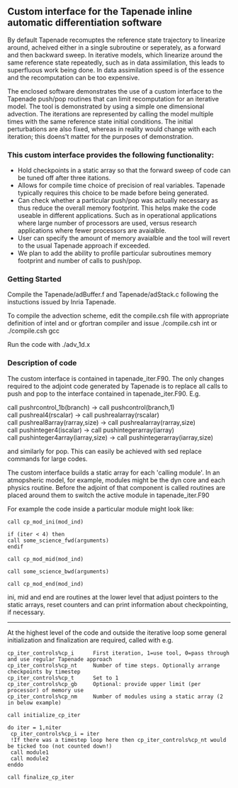 ## Custom interface for the Tapenade inline automatic differentiation software

By default Tapenade recomuptes the reference state trajectory to linearize around, acheived either in a single subroutine or seperately, as a forward and then backward sweep. In iterative models, which linearize around the same reference state repeatedly, such as in data assimilation, this leads to superfluous work being done. In data assimilation speed is of the essence and the recomputation can be too expensive.

The enclosed software demonstrates the use of a custom interface to the Tapenade push/pop routines that can limit recomputation for an iterative model. The tool is demonstrated by using a simple one dimensional advection. The iterations are represented by calling the model multiple times with the same reference state initial conditions. The initial perturbations are also fixed, whereas in reality would change with each iteration; this doens't matter for the purposes of demonstration.

### This custom interface provides the following functionality:
* Hold checkpoints in a static array so that the forward sweep of code can be tuned off after three itations.
* Allows for compile time choice of precision of real variables. Tapenade typically requires this choice to be made before being generated.
* Can check whether a particular push/pop was actually necessary as thus reduce the overall memory footprint. This helps make the code useable in different applications. Such as in operational applications where large number of processors are used, versus research applications where fewer processors are avaialble.
* User can specify the amount of memory avaialble and the tool will revert to the usual Tapenade approach if exceeded.
* We plan to add the ability to profile particular subroutines memory footprint and number of calls to push/pop.

### Getting Started

Compile the Tapenade/adBuffer.f and Tapenade/adStack.c following the instuctions issued by Inria Tapenade.

To compile the advection scheme, edit the compile.csh file with appropriate definition of intel and or gfortran compiler and issue ./compile.csh int or ./compile.csh gcc

Run the code with ./adv_1d.x


### Description of code

The custom interface is contained in tapenade_iter.F90. The only changes required to the adjoint code generated by Tapenade is to replace all calls to push and pop to the interface contained in tapenade_iter.F90. E.g.

call pushrcontrol_1b(branch) -> call pushcontrol(branch,1)  
call pushreal4(rscalar) -> call pushrealarray(rscalar)  
call pushreal8array(rarray,size) -> call pushrealarray(rarray,size)  
call pushinteger4(iscalar) -> call pushintegerarray(iarray)  
call pushinteger4array(iarray,size) -> call pushintegerarray(iarray,size)  

and similarly for pop. This can easily be achieved with sed replace commands for large codes.

The custom interface builds a static array for each 'calling module'. In an atmopsheric model, for example, modules might be the dyn core and each physics routine. Before the adjoint of that component is called routines are placed around them to switch the active module in tapenade_iter.F90

For example the code inside a particular module might look like:
```
call cp_mod_ini(mod_ind)

if (iter < 4) then
call some_science_fwd(arguments)
endif

call cp_mod_mid(mod_ind)

call some_science_bwd(arguments)

call cp_mod_end(mod_ind)
```
ini, mid and end are routines at the lower level that adjust pointers to the static arrays, reset counters and can print information about checkpointing, if necessary.

--------------

At the highest level of the code and outside the iterative loop some general initialization and finalization are required, called with e.g.
```
cp_iter_controls%cp_i      First iteration, 1=use tool, 0=pass through and use regular Tapenade approach
cp_iter_controls%cp_nt     Number of time steps. Optionally arrange checkpoints by timestep
cp_iter_controls%cp_t      Set to 1
cp_iter_controls%cp_gb     Optional: provide upper limit (per processor) of memory use
cp_iter_controls%cp_nm     Number of modules using a static array (2 in below example)

call initialize_cp_iter

do iter = 1,niter
 cp_iter_controls%cp_i = iter
 !If there was a timestep loop here then cp_iter_controls%cp_nt would be ticked too (not counted down!)
 call module1
 call module2
enddo

call finalize_cp_iter
```


